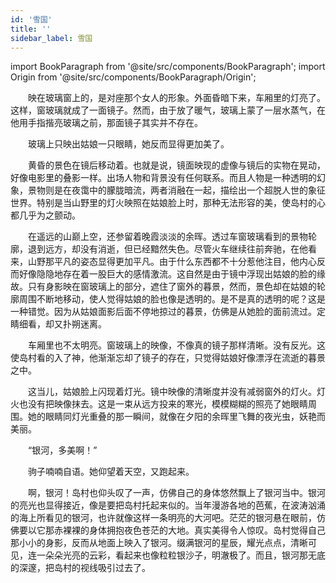 ```yaml
---
id: '雪国'
title: ''
sidebar_label: 雪国
---
```


import BookParagraph from '@site/src/components/BookParagraph';
import Origin from '@site/src/components/BookParagraph/Origin';

<BookParagraph section="一">
&emsp;&emsp;映在玻璃窗上的，是对座那个女人的形象。外面昏暗下来，车厢里的灯亮了。这样，窗玻璃就成了一面镜子。然而，由于放了暖气，玻璃上蒙了一层水蒸气，在他用手指揩亮玻璃之前，那面镜子其实并不存在。

&emsp;&emsp;玻璃上只映出姑娘一只眼睛，她反而显得更加美了。
</BookParagraph>

<BookParagraph section="二">
&emsp;&emsp;黄昏的景色在镜后移动着。也就是说，镜面映现的虚像与镜后的实物在晃动，好像电影里的叠影一样。出场人物和背景没有任何联系。而且人物是一种透明的幻象，景物则是在夜霭中的朦胧暗流，两者消融在一起，描绘出一个超脱人世的象征世界。特别是当山野里的灯火映照在姑娘脸上时，那种无法形容的美，使岛村的心都几乎为之颤动。

&emsp;&emsp;在遥远的山巅上空，还参留着晚霞淡淡的余晖。透过车窗玻璃看到的景物轮廓，退到远方，却没有消逝，但已经黯然失色。尽管火车继续往前奔驰，在他看来，山野那平凡的姿态显得更加平凡。由于什么东西都不十分惹他注目，他内心反而好像隐隐地存在着一股巨大的感情激流。这自然是由于镜中浮现出姑娘的脸的缘故。只有身影映在窗玻璃上的部分，遮住了窗外的暮景，然而，景色却在姑娘的轮廓周围不断地移动，使人觉得姑娘的脸也像是透明的。是不是真的透明的呢？这是一种错觉。因为从姑娘面影后面不停地掠过的暮景，仿佛是从她脸的面前流过。定睛细看，却又扑朔迷离。

&emsp;&emsp;车厢里也不太明亮。窗玻璃上的映像，不像真的镜子那样清晰。没有反光。这使岛村看的入了神，他渐渐忘却了镜子的存在，只觉得姑娘好像漂浮在流逝的暮景之中。

&emsp;&emsp;这当儿，姑娘脸上闪现着灯光。镜中映像的清晰度并没有减弱窗外的灯火。灯火也没有把映像抹去。这是一束从远方投来的寒光，模模糊糊的照亮了她眼睛周围。她的眼睛同灯光重叠的那一瞬间，就像在夕阳的余晖里飞舞的夜光虫，妖艳而美丽。
</BookParagraph>

<BookParagraph section="三">
&emsp;&emsp;“银河，多美啊！”

&emsp;&emsp;驹子喃喃自语。她仰望着天空，又跑起来。

&emsp;&emsp;啊，银河！岛村也仰头叹了一声，仿佛自己的身体悠然飘上了银河当中。银河的亮光也显得接近，像是要把岛村托起来似的。当年漫游各地的芭蕉，在波涛汹涌的海上所看见的银河，也许就像这样一条明亮的大河吧。茫茫的银河悬在眼前，仿佛要以它那赤裸裸的身体拥抱夜色苍茫的大地。真实美得令人惊叹。岛村觉得自己那小小的身影，反而从地面上映入了银河。缀满银河的星辰，耀光点点，清晰可见，连一朵朵光亮的云彩，看起来也像粒粒银沙子，明澈极了。而且，银河那无底的深邃，把岛村的视线吸引过去了。
</BookParagraph>

<Origin book_name="《雪国》" author="川端康成" />